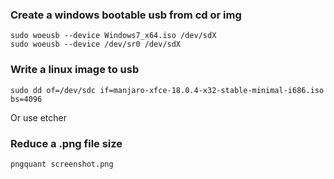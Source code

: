 ### Create a windows bootable usb from cd or img

```console
sudo woeusb --device Windows7_x64.iso /dev/sdX
sudo woeusb --device /dev/sr0 /dev/sdX
```

### Write a linux image to usb

```console
sudo dd of=/dev/sdc if=manjaro-xfce-18.0.4-x32-stable-minimal-i686.iso bs=4096
```

Or use etcher

### Reduce a .png file size

```console
pngquant screenshot.png
```
